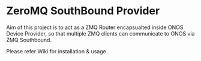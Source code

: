 # ZeroMQ SouthBound Provider

Aim of this project is to act as a ZMQ Router encapsualted inside ONOS Device Provider, so that multiple ZMQ clients can communicate to ONOS via ZMQ Southbound.

Please refer Wiki for installation & usage.
